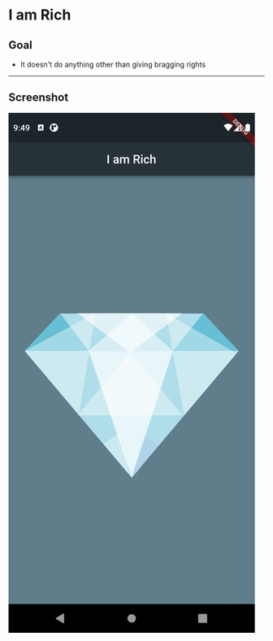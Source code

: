 # I am Rich
## Goal
* It doesn't do anything other than giving bragging rights
---
## Screenshot
![Screenshot 1](screenshots/flutter_01.png)